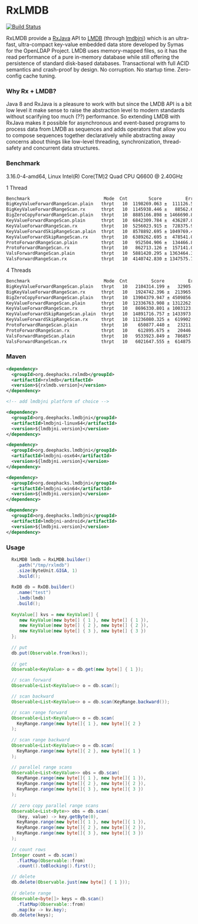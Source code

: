 # RxLMDB
[![Build Status](https://travis-ci.org/deephacks/RxLMDB.svg?branch=master)](https://travis-ci.org/deephacks/RxLMDB)

RxLMDB provide a [RxJava](https://github.com/ReactiveX/RxJava) API to [LMDB](http://symas.com/mdb/) (through [lmdbjni](https://github.com/deephacks/lmdbjni)) which is an ultra-fast, ultra-compact key-value embedded data store developed by Symas for the OpenLDAP Project. LMDB uses memory-mapped files, so it has the read performance of a pure in-memory database while still offering the persistence of standard disk-based databases. Transactional with full ACID semantics and crash-proof by design. No corruption. No startup time. Zero-config cache tuning.

### Why Rx + LMDB?

Java 8 and RxJava is a pleasure to work with but since the LMDB API is a bit low level it make sense to raise the abstraction level to modern standards without scarifying too much (??) performance. So extending LMDB with RxJava makes it possible for asynchronous and event-based programs to process data from LMDB as sequences and adds operators that allow you to compose sequences together declaratively while abstracting away concerns about things like low-level threading, synchronization, thread-safety and concurrent data structures.


### Benchmark

3.16.0-4-amd64, Linux Intel(R) Core(TM)2 Quad CPU Q6600 @ 2.40GHz

1 Thread

```bash
Benchmark                            Mode  Cnt        Score         Error  Units
BigKeyValueForwardRangeScan.plain   thrpt   10  1198269.063 ±  111126.559  ops/s
BigKeyValueForwardRangeScan.rx      thrpt   10  1145938.446 ±   88562.664  ops/s
BigZeroCopyForwardRangeScan.plain   thrpt   10  8885166.898 ± 1466690.853  ops/s
KeyValueForwardRangeScan.plain      thrpt   10  6842309.784 ±  436287.025  ops/s
KeyValueForwardRangeScan.rx         thrpt   10  5256023.915 ±  728375.926  ops/s
KeyValueForwardSkipRangeScan.plain  thrpt   10  8578892.695 ± 1049769.418  ops/s
KeyValueForwardSkipRangeScan.rx     thrpt   10  6389262.695 ±  478541.008  ops/s
ProtoForwardRangeScan.plain         thrpt   10   952504.906 ±  134466.844  ops/s
ProtoForwardRangeScan.rx            thrpt   10   862713.126 ±  157141.072  ops/s
ValsForwardRangeScan.plain          thrpt   10  5881420.295 ± 1363464.374  ops/s
ValsForwardRangeScan.rx             thrpt   10  4140742.830 ± 1347575.792  ops/s
```

4 Threads

```bash
Benchmark                            Mode  Cnt         Score         Error  Units
BigKeyValueForwardRangeScan.plain   thrpt   10   2104314.199 ±   32905.475  ops/s
BigKeyValueForwardRangeScan.rx      thrpt   10   1924742.396 ±  213965.104  ops/s
BigZeroCopyForwardRangeScan.plain   thrpt   10  13904379.947 ± 4509856.319  ops/s
KeyValueForwardRangeScan.plain      thrpt   10  12336763.908 ± 1312262.879  ops/s
KeyValueForwardRangeScan.rx         thrpt   10   8696330.801 ± 1003123.187  ops/s
KeyValueForwardSkipRangeScan.plain  thrpt   10  14891716.757 ± 1433973.266  ops/s
KeyValueForwardSkipRangeScan.rx     thrpt   10  11236080.325 ±  619902.718  ops/s
ProtoForwardRangeScan.plain         thrpt   10    650877.440 ±   23211.104  ops/s
ProtoForwardRangeScan.rx            thrpt   10    612895.675 ±   20446.720  ops/s
ValsForwardRangeScan.plain          thrpt   10   9533923.849 ±  786857.790  ops/s
ValsForwardRangeScan.rx             thrpt   10   6021647.555 ±  614875.489  ops/s
```

### Maven

```xml
<dependency>
  <groupId>org.deephacks.rxlmdb</groupId>
  <artifactId>rxlmdb</artifactId>
  <version>${rxlmdb.version}</version>
</dependency>

<!-- add lmdbjni platform of choice -->

<dependency>
  <groupId>org.deephacks.lmdbjni</groupId>
  <artifactId>lmdbjni-linux64</artifactId>
  <version>${lmdbjni.version}</version>
</dependency>

<dependency>
  <groupId>org.deephacks.lmdbjni</groupId>
  <artifactId>lmdbjni-osx64</artifactId>
  <version>${lmdbjni.version}</version>
</dependency>

<dependency>
  <groupId>org.deephacks.lmdbjni</groupId>
  <artifactId>lmdbjni-win64</artifactId>
  <version>${lmdbjni.version}</version>
</dependency>

<dependency>
  <groupId>org.deephacks.lmdbjni</groupId>
  <artifactId>lmdbjni-android</artifactId>
  <version>${lmdbjni.version}</version>
</dependency>
```

### Usage

```java
  RxLMDB lmdb = RxLMDB.builder()
    .path("/tmp/rxlmdb")
    .size(ByteUnit.GIGA, 1)
    .build();
    
  RxDB db = RxDB.builder()
    .name("test")
    .lmdb(lmdb)
    .build();
  
  KeyValue[] kvs = new KeyValue[] { 
     new KeyValue(new byte[] { 1 }, new byte[] { 1 }),
     new KeyValue(new byte[] { 2 }, new byte[] { 2 }),
     new KeyValue(new byte[] { 3 }, new byte[] { 3 })
  };
  
  // put
  db.put(Observable.from(kvs));
  
  // get
  Observable<KeyValue> o = db.get(new byte[] { 1 });

  // scan forward
  Observable<List<KeyValue<> o = db.scan();

  // scan backward
  Observable<List<KeyValue<> o = db.scan(KeyRange.backward());

  // scan range forward
  Observable<List<KeyValue<> o = db.scan(
    KeyRange.range(new byte[]{ 1 }, new byte[]{ 2 }
  );
  
  // scan range backward
  Observable<List<KeyValue<> o = db.scan(
    KeyRange.range(new byte[]{ 2 }, new byte[]{ 1 }
  );

  // parallel range scans
  Observable<List<KeyValue>> obs = db.scan(
    KeyRange.range(new byte[]{ 1 }, new byte[]{ 1 }),
    KeyRange.range(new byte[]{ 2 }, new byte[]{ 2 }),
    KeyRange.range(new byte[]{ 3 }, new byte[]{ 3 })
  );
  
  // zero copy parallel range scans
  Observable<List<Byte>> obs = db.scan(
    (key, value) -> key.getByte(0),
    KeyRange.range(new byte[]{ 1 }, new byte[]{ 1 }),
    KeyRange.range(new byte[]{ 2 }, new byte[]{ 2 }),
    KeyRange.range(new byte[]{ 3 }, new byte[]{ 3 })
  );
  
  // count rows  
  Integer count = db.scan()
    .flatMap(Observable::from)
    .count().toBlocking().first();

  // delete
  db.delete(Observable.just(new byte[] { 1 }));
  
  // delete range  
  Observable<byte[]> keys = db.scan()
    .flatMap(Observable::from)
    .map(kv -> kv.key);
  db.delete(keys);
  
```

